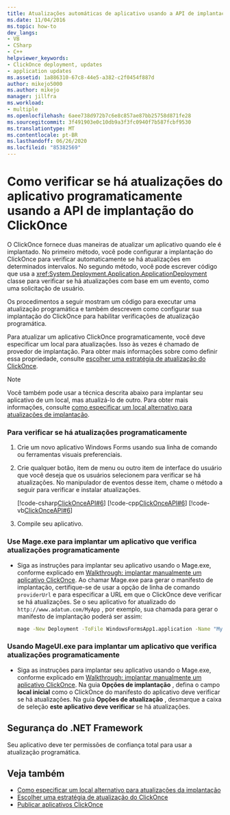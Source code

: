 ```yaml
---
title: Atualizações automáticas de aplicativo usando a API de implantação do ClickOnce
ms.date: 11/04/2016
ms.topic: how-to
dev_langs:
- VB
- CSharp
- C++
helpviewer_keywords:
- ClickOnce deployment, updates
- application updates
ms.assetid: 1a886310-67c8-44e5-a382-c2f0454f887d
author: mikejo5000
ms.author: mikejo
manager: jillfra
ms.workload:
- multiple
ms.openlocfilehash: 6aee738d972b7c6e8c857ae87bb25758d871fe28
ms.sourcegitcommit: 3f491903e0c10db9a3f3fc0940f7b587fcbf9530
ms.translationtype: MT
ms.contentlocale: pt-BR
ms.lasthandoff: 06/26/2020
ms.locfileid: "85382569"
---
```

# <a name="how-to-check-for-application-updates-programmatically-using-the-clickonce-deployment-api"></a>Como verificar se há atualizações do aplicativo programaticamente usando a API de implantação do ClickOnce
O ClickOnce fornece duas maneiras de atualizar um aplicativo quando ele é implantado. No primeiro método, você pode configurar a implantação do ClickOnce para verificar automaticamente se há atualizações em determinados intervalos. No segundo método, você pode escrever código que usa a <xref:System.Deployment.Application.ApplicationDeployment> classe para verificar se há atualizações com base em um evento, como uma solicitação de usuário.

 Os procedimentos a seguir mostram um código para executar uma atualização programática e também descrevem como configurar sua implantação do ClickOnce para habilitar verificações de atualização programática.

 Para atualizar um aplicativo ClickOnce programaticamente, você deve especificar um local para atualizações. Isso às vezes é chamado de provedor de implantação. Para obter mais informações sobre como definir essa propriedade, consulte [escolher uma estratégia de atualização do ClickOnce](../deployment/choosing-a-clickonce-update-strategy.md).

> [!NOTE]
> Você também pode usar a técnica descrita abaixo para implantar seu aplicativo de um local, mas atualizá-lo de outro. Para obter mais informações, consulte [como especificar um local alternativo para atualizações de implantação](../deployment/how-to-specify-an-alternate-location-for-deployment-updates.md).

### <a name="to-check-for-updates-programmatically"></a>Para verificar se há atualizações programaticamente

1. Crie um novo aplicativo Windows Forms usando sua linha de comando ou ferramentas visuais preferenciais.

2. Crie qualquer botão, item de menu ou outro item de interface do usuário que você deseja que os usuários selecionem para verificar se há atualizações. No manipulador de eventos desse item, chame o método a seguir para verificar e instalar atualizações.

     [!code-csharp[ClickOnceAPI#6](../deployment/codesnippet/CSharp/how-to-check-for-application-updates-programmatically-using-the-clickonce-deployment-api_1.cs)]
     [!code-cpp[ClickOnceAPI#6](../deployment/codesnippet/CPP/how-to-check-for-application-updates-programmatically-using-the-clickonce-deployment-api_1.cpp)]
     [!code-vb[ClickOnceAPI#6](../deployment/codesnippet/VisualBasic/how-to-check-for-application-updates-programmatically-using-the-clickonce-deployment-api_1.vb)]

3. Compile seu aplicativo.

### <a name="use-mageexe-to-deploy-an-application-that-checks-for-updates-programmatically"></a>Use Mage.exe para implantar um aplicativo que verifica atualizações programaticamente

- Siga as instruções para implantar seu aplicativo usando o Mage.exe, conforme explicado em [Walkthrough: implantar manualmente um aplicativo ClickOnce](../deployment/walkthrough-manually-deploying-a-clickonce-application.md). Ao chamar Mage.exe para gerar o manifesto de implantação, certifique-se de usar a opção de linha de comando `providerUrl` e para especificar a URL em que o ClickOnce deve verificar se há atualizações. Se o seu aplicativo for atualizado do `http://www.adatum.com/MyApp` , por exemplo, sua chamada para gerar o manifesto de implantação poderá ser assim:

    ```cmd
    mage -New Deployment -ToFile WindowsFormsApp1.application -Name "My App 1.0" -Version 1.0.0.0 -AppManifest 1.0.0.0\MyApp.manifest -providerUrl http://www.adatum.com/MyApp/MyApp.application
    ```

### <a name="using-mageuiexe-to-deploy-an-application-that-checks-for-updates-programmatically"></a>Usando MageUI.exe para implantar um aplicativo que verifica atualizações programaticamente

- Siga as instruções para implantar seu aplicativo usando o Mage.exe, conforme explicado em [Walkthrough: implantar manualmente um aplicativo ClickOnce](../deployment/walkthrough-manually-deploying-a-clickonce-application.md). Na guia **Opções de implantação** , defina o campo **local inicial** como o ClickOnce do manifesto do aplicativo deve verificar se há atualizações. Na guia **Opções de atualização** , desmarque a caixa de seleção **este aplicativo deve verificar** se há atualizações.

## <a name="net-framework-security"></a>Segurança do .NET Framework
 Seu aplicativo deve ter permissões de confiança total para usar a atualização programática.

## <a name="see-also"></a>Veja também
- [Como especificar um local alternativo para atualizações da implantação](../deployment/how-to-specify-an-alternate-location-for-deployment-updates.md)
- [Escolher uma estratégia de atualização do ClickOnce](../deployment/choosing-a-clickonce-update-strategy.md)
- [Publicar aplicativos ClickOnce](../deployment/publishing-clickonce-applications.md)